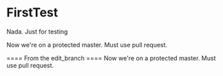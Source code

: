 # FirstTest
Nada. Just for testing


Now we're on a protected master.
Must use pull request.

==== From the edit_branch ====
Now we're on a protected master.
Must use pull request.

